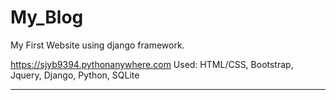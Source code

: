 # My_Blog

My First Website using django framework.

https://sjyb9394.pythonanywhere.com
Used: HTML/CSS, Bootstrap, Jquery, Django, Python, SQLite

-----
